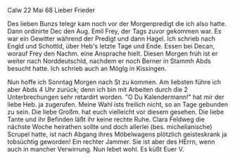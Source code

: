  Calw 22 Mai 68
Lieber Frieder

Des lieben Bunzs telegr kam noch vor der Morgenpredigt die ich also hatte. Dann ordinirte Dec den Aug. Emil Frey, der Tags zuvor gekommen war. Es war ein Gewitter während der Predigt und dann Hagel. Ich schrieb nach Engld und Schottld, über Heb's letzte Tage und Ende. Essen bei Decan, worauf Frey den Nachm. eine Ansprache hielt. Diesen Morgen früh ist er weiter nach Norddeutschld, nachdem er noch Berner in Stammh Abds besucht hatte. Ich schrieb auch an Möglg in Kissingen.

Nun hoffe ich Sonntag Morgen nach St zu kommen. Am liebsten führe ich aber Abds 4 Uhr zurück; denn ich bin mit Arbeiten durch die 2 Unterbrechungen sehr retardirt worden. "O Du Kalendermann!" hat mir der liebe Heb. ja zugerufen. Meine Wahl ists freilich nicht, so an Tage gebunden zu sein. 
Die liebe Großm. hat euch vielleicht vor diesem gesehen. Die liebe Tante und ihr Befinden läßt ihr keine rechte Ruhe. Clara Feldweg die nächste Woche heirathen sollte und doch allerlei (bes. michelianische) Scrupel hatte, ist nach Abgang ihres Möbelwagens plötzlich geisteskrank ja tobsüchtig geworden! Ein rechter Jammer. Sie ist aber des HErrn, wenn auch in mancher Verwirrung. Nun lebet wohl. Es küßt
 Euer V.
